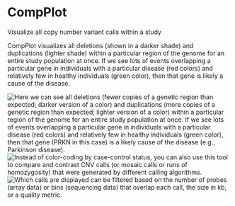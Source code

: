 # CompPlot

Visualize all copy number variant calls within a study

CompPlot visualizes all deletions (shown in a darker shade) and duplications (lighter shade) within a particular region of the genome for an entire study population at once. If we see lots of events overlapping a particular gene in individuals with a particular disease (red colors) and relatively few in healthy individuals (green color), then that gene is likely a cause of the disease.

![Here we can see all deletions (fewer copies of a genetic region than expected; darker version of a color) and duplications (more copies of a genetic region than expected; lighter version of a color) within a particular region of the genome for an entire study population at once. If we see lots of events overlapping a particular gene in individuals with a particular disease (red colors) and relatively few in healthy individuals (green color), then that gene (PRKN in this case) is a likely cause of the disease (e.g., Parkinson disease).](/images/CompPlot_Image1.png)
![Instead of color-coding by case-control status, you can also use this tool to compare and contrast CNV calls (or mosaic calls or runs of homozygosity) that were generated by different calling algorithms.](/images/CompPlot_Image2.png)
![Which calls are displayed can be filtered based on the number of probes (array data) or bins (sequencing data) that overlap each call, the size in kb, or a quality metric.](/images/CompPlot_Image3.png)
